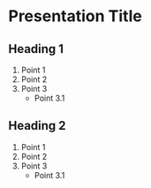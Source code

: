 # Presentation Title

## Heading 1

1. Point 1
1. Point 2
1. Point 3
	* Point 3.1

## Heading 2

1. Point 1
1. Point 2
1. Point 3
	* Point 3.1
